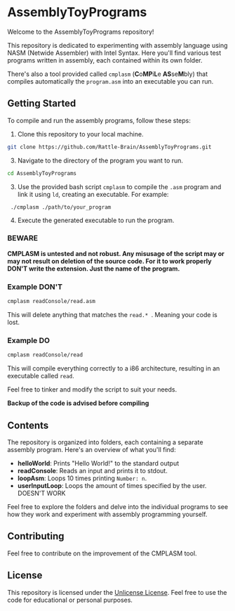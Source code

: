 # AssemblyToyPrograms

Welcome to the AssemblyToyPrograms repository!

This repository is dedicated to experimenting with assembly language using NASM (Netwide Assembler) with Intel Syntax. Here you'll find various test programs written in assembly, each contained within its own folder.

There's also a tool provided called ```cmplasm``` (**C**o**MP**i**L**e **AS**se**M**bly) that compiles automatically the ```program.asm``` into an executable you can run.

## Getting Started

To compile and run the assembly programs, follow these steps:

1. Clone this repository to your local machine.

  ```bash
  git clone https://github.com/Rattle-Brain/AssemblyToyPrograms.git
  ```
3. Navigate to the directory of the program you want to run.
  ```bash
  cd AssemblyToyPrograms
  ```
3. Use the provided bash script `cmplasm` to compile the `.asm` program and link it using `ld`, creating an executable. For example:
  ```
   ./cmplasm ./path/to/your_program
   ```
4. Execute the generated executable to run the program.

### BEWARE

**CMPLASM is untested and not robust. Any misusage of the script may or may not result on deletion of the source code. For it to work properly DON'T write the extension. Just the name of the program.**

### Example DON'T

```bash
cmplasm readConsole/read.asm
```

This will delete anything that matches the ```read.* ```. Meaning your code is lost.

### Example DO

```bash
cmplasm readConsole/read
```

This will compile everything correctly to a i86 architecture, resulting in an executable called ```read```.

Feel free to tinker and modify the script to suit your needs.

**Backup of the code is advised before compiling**

## Contents

The repository is organized into folders, each containing a separate assembly program. Here's an overview of what you'll find:

- **helloWorld**: Prints "Hello World!" to the standard output
- **readConsole**: Reads an input and prints it to stdout.
- **loopAsm**: Loops 10 times printing ```Number: n```.
- **userInputLoop**: Loops the amount of times specified by the user. DOESN'T WORK

Feel free to explore the folders and delve into the individual programs to see how they work and experiment with assembly programming yourself.

## Contributing

Feel free to contribute on the improvement of the CMPLASM tool.

## License

This repository is licensed under the [Unlicense License](LICENSE). Feel free to use the code for educational or personal purposes.
